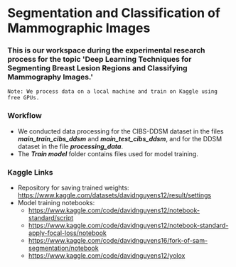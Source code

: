 # Segmentation and Classification of Mammographic Images
### This is our workspace during the experimental research process for the topic 'Deep Learning Techniques for Segmenting Breast Lesion Regions and Classifying Mammography Images.'

```
Note: We process data on a local machine and train on Kaggle using free GPUs.
```

### Workflow
- We conducted data processing for the CIBS-DDSM dataset in the files ***main_train_cibs_ddsm*** and ***main_test_cibs_ddsm***, and for the DDSM dataset in the file ***processing_data***.
- The ***Train model*** folder contains files used for model training.
### Kaggle Links
- Repository for saving trained weights: https://www.kaggle.com/datasets/davidnguyens12/result/settings
- Model training notebooks:
    - https://www.kaggle.com/code/davidnguyens12/notebook-standard/script
    - https://www.kaggle.com/code/davidnguyens12/notebook-standard-apply-focal-loss/notebook
    - https://www.kaggle.com/code/davidnguyens16/fork-of-sam-segmentation/notebook
    - https://www.kaggle.com/code/davidnguyens12/yolox
